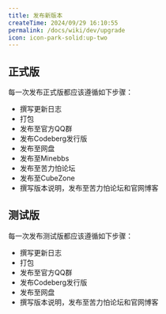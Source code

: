 ```yaml
---
title: 发布新版本
createTime: 2024/09/29 16:10:55
permalink: /docs/wiki/dev/upgrade
icon: icon-park-solid:up-two
---
```

## 正式版

每一次发布正式版都应该遵循如下步骤：

- 撰写更新日志
- 打包
- 发布至官方QQ群
- 发布Codeberg发行版
- 发布至网盘
- 发布至Minebbs
- 发布至苦力怕论坛
- 发布至CubeZone
- 撰写版本说明，发布至苦力怕论坛和官网博客

## 测试版

每一次发布测试版都应该遵循如下步骤：

- 撰写更新日志
- 打包
- 发布至官方QQ群
- 发布Codeberg发行版
- 发布至网盘
- 撰写版本说明，发布至苦力怕论坛和官网博客